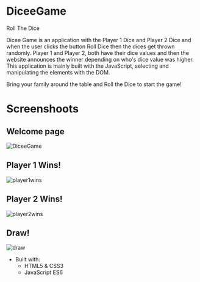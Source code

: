 # DiceeGame
Roll The Dice

Dicee Game is an application with the Player 1 Dice and Player 2 Dice and when the user clicks the button Roll Dice then the dices get thrown randomly. Player 1 and Player 2, both have their dice values and then the website announces the winner depending on who's dice value was higher.
This application is mainly built with the JavaScript, selecting and manipulating the elements with the DOM.

Bring your family around the table and Roll the Dice to start the game!

# Screenshoots
## Welcome page

![DiceeGame](https://user-images.githubusercontent.com/67807290/115121892-ee1a1000-9f69-11eb-8086-48dbf8fd0edc.jpg)

## Player 1 Wins!

![player1wins](https://user-images.githubusercontent.com/67807290/116788696-f12ff880-aa5f-11eb-993b-cec938b76451.jpg)

## Player 2 Wins!

![player2wins](https://user-images.githubusercontent.com/67807290/116788701-f55c1600-aa5f-11eb-812d-3f55093588e5.jpg)

## Draw!

![draw](https://user-images.githubusercontent.com/67807290/116788704-f8570680-aa5f-11eb-80fd-b4bbc8c1e9e2.jpg)

* Built with:
  * HTML5 & CSS3
  * JavaScript ES6
